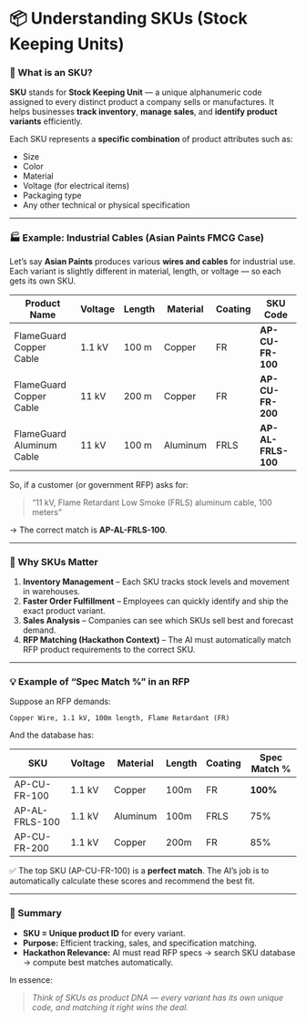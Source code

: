 # 📦 Understanding SKUs (Stock Keeping Units)

### 🧩 What is an SKU?

**SKU** stands for **Stock Keeping Unit** — a unique alphanumeric code assigned to every distinct product a company sells or manufactures.
It helps businesses **track inventory**, **manage sales**, and **identify product variants** efficiently.

Each SKU represents a **specific combination** of product attributes such as:

* Size
* Color
* Material
* Voltage (for electrical items)
* Packaging type
* Any other technical or physical specification

---

### 🏭 Example: Industrial Cables (Asian Paints FMCG Case)

Let’s say **Asian Paints** produces various **wires and cables** for industrial use.
Each variant is slightly different in material, length, or voltage — so each gets its own SKU.

| Product Name              | Voltage | Length | Material | Coating | SKU Code           |
| ------------------------- | ------- | ------ | -------- | ------- | ------------------ |
| FlameGuard Copper Cable   | 1.1 kV  | 100 m  | Copper   | FR      | **AP-CU-FR-100**   |
| FlameGuard Copper Cable   | 11 kV   | 200 m  | Copper   | FR      | **AP-CU-FR-200**   |
| FlameGuard Aluminum Cable | 11 kV   | 100 m  | Aluminum | FRLS    | **AP-AL-FRLS-100** |

So, if a customer (or government RFP) asks for:

> “11 kV, Flame Retardant Low Smoke (FRLS) aluminum cable, 100 meters”

→ The correct match is **AP-AL-FRLS-100**.

---

### 🧠 Why SKUs Matter

1. **Inventory Management** – Each SKU tracks stock levels and movement in warehouses.
2. **Faster Order Fulfillment** – Employees can quickly identify and ship the exact product variant.
3. **Sales Analysis** – Companies can see which SKUs sell best and forecast demand.
4. **RFP Matching (Hackathon Context)** – The AI must automatically match RFP product requirements to the correct SKU.

---

### 💡 Example of “Spec Match %” in an RFP

Suppose an RFP demands:

```
Copper Wire, 1.1 kV, 100m length, Flame Retardant (FR)
```

And the database has:

| SKU            | Voltage | Material | Length | Coating | Spec Match % |
| -------------- | ------- | -------- | ------ | ------- | ------------ |
| AP-CU-FR-100   | 1.1 kV  | Copper   | 100m   | FR      | **100%**     |
| AP-AL-FRLS-100 | 1.1 kV  | Aluminum | 100m   | FRLS    | 75%          |
| AP-CU-FR-200   | 1.1 kV  | Copper   | 200m   | FR      | 85%          |

✅ The top SKU (AP-CU-FR-100) is a **perfect match**.
The AI’s job is to automatically calculate these scores and recommend the best fit.

---

### 🧾 Summary

* **SKU = Unique product ID** for every variant.
* **Purpose:** Efficient tracking, sales, and specification matching.
* **Hackathon Relevance:** AI must read RFP specs → search SKU database → compute best matches automatically.

In essence:

> *Think of SKUs as product DNA — every variant has its own unique code, and matching it right wins the deal.*

